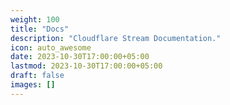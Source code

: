 ```yaml
---
weight: 100
title: "Docs"
description: "Cloudflare Stream Documentation."
icon: auto_awesome
date: 2023-10-30T17:00:00+05:00
lastmod: 2023-10-30T17:00:00+05:00
draft: false
images: []
---
```


